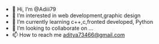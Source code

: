 - 👋 Hi, I’m @Adiii79
- 👀 I’m interested in web development,graphic design
- 🌱 I’m currently learning c++,c,fronted developed, Python
- 💞️ I’m looking to collaborate on ...
- 📫 How to reach me aditya73466@gmail.com

<!---
Adiii79/Adiii79 is a ✨ special ✨ repository because its `README.md` (this file) appears on your GitHub profile.
You can click the Preview link to take a look at your changes.
--->
